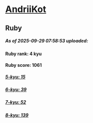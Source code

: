 # [AndriiKot](https://www.codewars.com/users/AndriiKot) 
## Ruby

##### As of 2025-09-29 07:58:53 uploaded:

#### Ruby rank: 4 kyu

#### Ruby score: 1061

##### [5-kyu: 15](https://github.com/AndriiKot/Ruby__CodeWars/tree/main/kyu-5)

##### [6-kyu: 39](https://github.com/AndriiKot/Ruby__CodeWars/tree/main/kyu-6)

##### [7-kyu: 52](https://github.com/AndriiKot/Ruby__CodeWars/tree/main/kyu-7)

##### [8-kyu: 139](https://github.com/AndriiKot/Ruby__CodeWars/tree/main/kyu-8)

